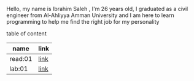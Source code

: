 Hello, my name is Ibrahim Saleh , I'm 26 years old, I graduated as a civil engineer from Al-Ahliyya Amman University and I am here to learn programming to help me find the right job for my personality 

table of content

| name | link |
|---------|--------|
| read:01 | [link](read01.md) |
| lab:01  | [link](lab01.md) |
